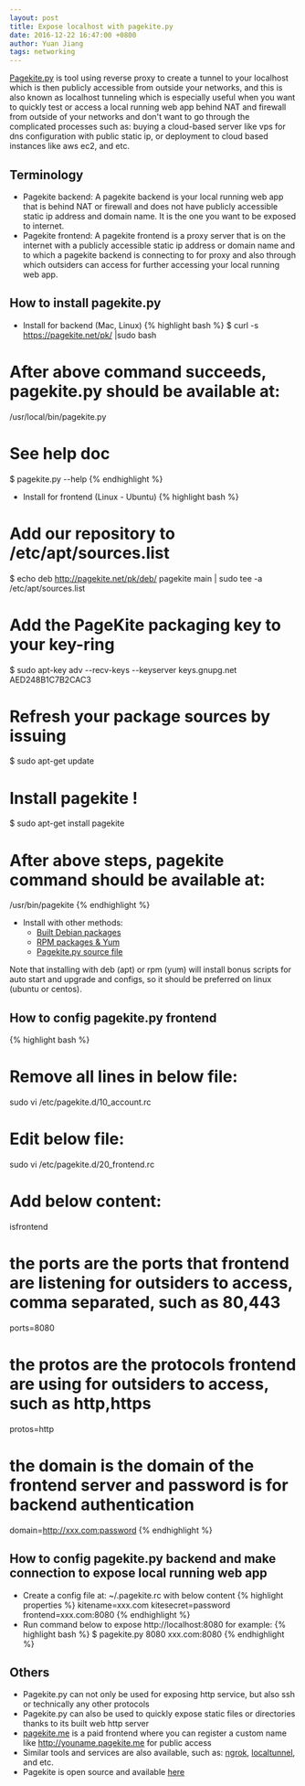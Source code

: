 ```yaml
---
layout: post
title: Expose localhost with pagekite.py
date: 2016-12-22 16:47:00 +0800
author: Yuan Jiang
tags: networking
---
```


[Pagekite.py](https://pagekite.net/) is tool using reverse proxy to create a tunnel to your localhost which is then publicly accessible from outside your networks, and this is also known as localhost tunneling which is especially useful when you want to quickly test or access a local running web app behind NAT and firewall from outside of your networks and don't want to go through the complicated processes such as: buying a cloud-based server like vps for dns configuration with public static ip, or deployment to cloud based instances like aws ec2, and etc.

## Terminology
- Pagekite backend: A pagekite backend is your local running web app that is behind NAT or firewall and does not have publicly accessible static ip address and domain name. It is the one you want to be exposed to internet.
- Pagekite frontend: A pagekite frontend is a proxy server that is on the internet with a publicly accessible static ip address or domain name and to which a pagekite backend is connecting to for proxy and also through which outsiders can access for further accessing your local running web app.

## How to install pagekite.py
- Install for backend (Mac, Linux)
{% highlight bash %}
$ curl -s https://pagekite.net/pk/ |sudo bash

# After above command succeeds, pagekite.py should be available at:
/usr/local/bin/pagekite.py

# See help doc
$ pagekite.py --help
{% endhighlight %}

- Install for frontend (Linux - Ubuntu)
{% highlight bash %}
# Add our repository to /etc/apt/sources.list
$ echo deb http://pagekite.net/pk/deb/ pagekite main | sudo tee -a /etc/apt/sources.list

# Add the PageKite packaging key to your key-ring
$ sudo apt-key adv --recv-keys --keyserver keys.gnupg.net AED248B1C7B2CAC3

# Refresh your package sources by issuing
$ sudo apt-get update

# Install pagekite !
$ sudo apt-get install pagekite

# After above steps, pagekite command should be available at:
/usr/bin/pagekite
{% endhighlight %}

- Install with other methods:  
  + [Built Debian packages](http://pagekite.net/pk/deb/pool/main/p/)
  + [RPM packages & Yum](http://pagekite.net/wiki/Howto/GNULinux/RpmPackage/)
  + [Pagekite.py source file](http://pagekite.net/downloads)  

Note that installing with deb (apt) or rpm (yum) will install bonus scripts for auto start and upgrade and configs, so it should be preferred on linux (ubuntu or centos).

## How to config pagekite.py frontend
{% highlight bash %}
# Remove all lines in below file:
sudo vi /etc/pagekite.d/10_account.rc

# Edit below file:
sudo vi /etc/pagekite.d/20_frontend.rc
# Add below content:
isfrontend
# the ports are the ports that frontend are listening for outsiders to access, comma separated, such as 80,443
ports=8080
# the protos are the protocols frontend are using for outsiders to access, such as http,https
protos=http
# the domain is the domain of the frontend server and password is for backend authentication
domain=http://xxx.com:password
{% endhighlight %}

## How to config pagekite.py backend and make connection to expose local running web app
- Create a config file at: ~/.pagekite.rc with below content
{% highlight properties %}
kitename=xxx.com
kitesecret=password
frontend=xxx.com:8080
{% endhighlight %}
- Run command below to expose http://localhost:8080 for example:
{% highlight bash %}
$ pagekite.py 8080 xxx.com:8080
{% endhighlight %}

## Others
- Pagekite.py can not only be used for exposing http service, but also ssh or technically any other protocols
- Pagekite.py can also be used to quickly expose static files or directories thanks to its built web http server
- [pagekite.me](http://pagekite.me) is a paid frontend where you can register a custom name like http://youname.pagekite.me for public access
- Similar tools and services are also available, such as: [ngrok](https://ngrok.com/), [localtunnel](https://localtunnel.github.io/www/), and etc.
- Pagekite is open source and available [here](https://github.com/pagekite/PyPagekite)
